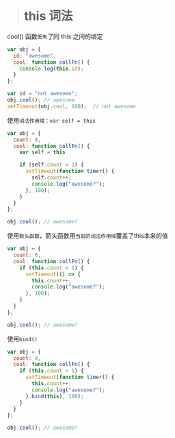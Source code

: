 
> # this 词法

cool() 函数`丢失`了同 this 之间的绑定
```JavaScript
var obj = {
  id: "awesome",
  cool: function collFn() {
    console.log(this.id);
  }
};

var id = "not awesome";
obj.cool(); // awesome
setTimeout(obj.cool, 100);  // not awesome
```

使用`词法作用域：var self = this`
```JavaScript
var obj = {
  count: 0,
  cool: function collFn() {
    var self = this

    if (self.count < 1) {
      setTimeout(function timer() {
        self.count++;
        console.log("awesome?");
      }, 100);
    }
  }
};

obj.cool(); // awesome?
```

使用`箭头函数`，箭头函数用`当前的词法作用域`覆盖了this本来的值
```JavaScript
var obj = {
  count: 0,
  cool: function collFn() {
    if (this.count < 1) {
      setTimeout(() => {
        this.count++;
        console.log("awesome?");
      }, 100);
    }
  }
};

obj.cool(); // awesome?
```

使用`bind()`
```JavaScript
var obj = {
  count: 0,
  cool: function collFn() {
    if (this.count < 1) {
      setTimeout(function timer() {
        this.count++;
        console.log("awesome?");
      }.bind(this), 100);
    }
  }
};

obj.cool(); // awesome?
```
